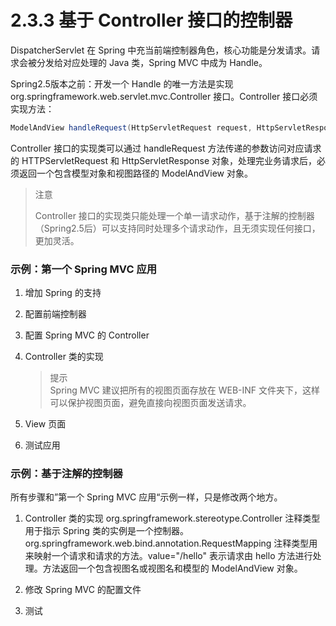 # 2.3.3 基于 Controller 接口的控制器

DispatcherServlet 在 Spring 中充当前端控制器角色，核心功能是分发请求。请求会被分发给对应处理的 Java 类，Spring MVC 中成为 Handle。

Spring2.5版本之前：开发一个 Handle 的唯一方法是实现 org.springframework.web.servlet.mvc.Controller 接口。Controller 接口必须实现方法：

```java
ModelAndView handleRequest(HttpServletRequest request, HttpServletResponse response) throws Exception
```

Controller 接口的实现类可以通过 handleRequest 方法传递的参数访问对应请求的 HTTPServletRequest 和 HttpServletResponse 对象，处理完业务请求后，必须返回一个包含模型对象和视图路径的 ModelAndView 对象。

> 注意
>
> Controller 接口的实现类只能处理一个单一请求动作，基于注解的控制器（Spring2.5后）可以支持同时处理多个请求动作，且无须实现任何接口，更加灵活。

### 示例：第一个 Spring MVC 应用

1. 增加 Spring 的支持
2. 配置前端控制器
3. 配置 Spring MVC 的 Controller
4. Controller 类的实现

   > 提示  
   > Spring MVC 建议把所有的视图页面存放在 WEB-INF 文件夹下，这样可以保护视图页面，避免直接向视图页面发送请求。

5. View 页面

6. 测试应用

### 示例：基于注解的控制器

所有步骤和”第一个 Spring MVC 应用“示例一样，只是修改两个地方。

1. Controller 类的实现
   org.springframework.stereotype.Controller 注释类型用于指示 Spring 类的实例是一个控制器。org.springframework.web.bind.annotation.RequestMapping 注释类型用来映射一个请求和请求的方法。value="/hello" 表示请求由 hello 方法进行处理。方法返回一个包含视图名或视图名和模型的 ModelAndView 对象。

1. 修改 Spring MVC 的配置文件
2. 测试



